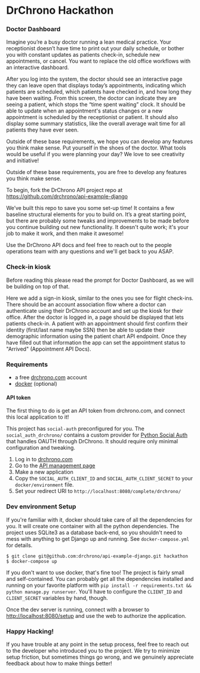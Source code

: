 # DrChrono Hackathon

### Doctor Dashboard

Imagine you’re a busy doctor running a lean medical practice. Your receptionist doesn’t have time to print out your daily schedule, 
or bother you with constant updates as patients check-in, schedule new appointments, or cancel. 
You want to replace the old office workflows with an interactive dashboard.

After you log into the system, the doctor should see an interactive page they can leave open that displays today’s appointments, 
indicating which patients are scheduled, which patients have checked in, and how long they have been waiting. From this screen, the doctor can indicate they are seeing a patient, which stops the “time spent waiting” clock. It should be able to update when an appointment's status changes or a new appointment is scheduled by the receptionist or patient. It should also display some summary statistics, 
like the overall average wait time for all patients they have ever seen.

Outside of these base requirements, we hope you can develop any features you think make sense. Put yourself in the shoes of the doctor. 
What tools would be useful if you were planning your day? We love to see creativity and initiative!


Outside of these base requirements, you are free to develop any features you think
make sense.

To begin, fork the DrChrono API project repo at https://github.com/drchrono/api-example-django

We’ve built this repo to save you some set-up time! It contains a few baseline structural elements for you to build on.
It’s a great starting point, but there are probably some tweaks and improvements to be made before you continue building out new functionality. It doesn't quite work; it's your job to make it work, and then make it awesome!

Use the DrChrono API docs and feel free to reach out to the people operations team with any questions and we'll get back
to you ASAP.


### Check-in kiosk

Before reading this please read the prompt for Doctor Dashboard, as we will be building on top of that.

Here we add a sign-in kiosk, similar to the ones you see for flight check-ins.
There should be an account association flow where a doctor can authenticate using
their DrChrono account and set up the kiosk for their office.
After the doctor is logged in, a page should be displayed that lets patients check-in. A patient with an appointment should first confirm their identity (first/last
name maybe SSN) then be able to update their demographic information using the
patient chart API endpoint.  Once they have filled out that information the
app can set the appointment status to "Arrived" (Appointment API Docs).


### Requirements
- a free [drchrono.com](https://www.drchrono.com/sign-up/) account
- [docker](https://www.docker.com/community-edition) (optional)


#### API token 
The first thing to do is get an API token from drchrono.com, and connect this local application to it!

This project has `social-auth` preconfigured for you. The `social_auth_drchrono/` contains a custom provider for
[Python Social Auth](http://python-social-auth.readthedocs.io/en/latest/) that handles OAUTH through DrChrono. It should require only minimal configuration and tweaking. 

1) Log in to [drchrono.com](https://www.drchrono.com)
2) Go to the [API management page](https://app.drchrono.com/api-management/)
3) Make a new application
4) Copy the `SOCIAL_AUTH_CLIENT_ID` and `SOCIAL_AUTH_CLIENT_SECRET` to your `docker/environment` file.
5) Set your redirect URI to `http://localhost:8080/complete/drchrono/`


### Dev environment Setup
If you're familiar with it, docker should take care of all the dependencies for you. It will create one container with all the python dependencies. The project uses SQLite3 as a database back-end, so you shouldn't need to mess with anything to get Django up and running. See `docker-compose.yml` for details.

``` 
$ git clone git@github.com:drchrono/api-example-django.git hackathon
$ docker-compose up
```

If you don't want to use docker, that's fine too! The project is fairly small and self-contained. You can probably get all
the dependencies installed and running on your favorite platform with `pip install -r requirements.txt && python manage.py runserver`. You'll have to configure the `CLIENT_ID` and `CLIENT_SECRET` variables by hand, though.

Once the dev server is running, connect with a browser to [http://localhost:8080/setup]() and use the web to authorize 
the application.


### Happy Hacking!
If you have trouble at any point in the setup process, feel free to reach out to the developer
who introduced you to the project. We try to minimize setup friction, but sometimes things go wrong, and we genuinely appreciate feedback about how to make things better!
